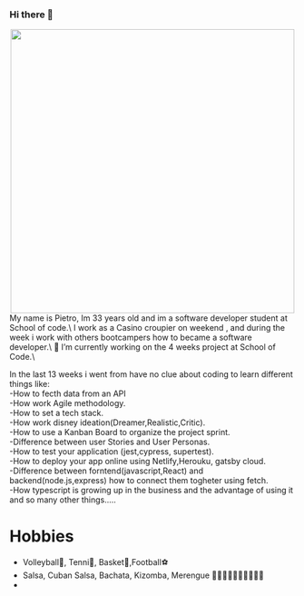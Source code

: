 ### Hi there 👋

<div style="text-align:center">
 <img src="https://scontent-lcy1-1.xx.fbcdn.net/v/t1.6435-9/37057264_10217729886979308_6583938552688541696_n.jpg?_nc_cat=104&ccb=1-5&_nc_sid=b9115d&_nc_ohc=YWiS6djQBoEAX8EenFs&_nc_ht=scontent-lcy1-1.xx&oh=00_AT8Y16RJNGCuK-Eh2_99AQ125BPhSqG5zWF47nnd2rI01w&oe=6235D699" data-canonical-src="https://gyazo.com/eb5c5741b6a9a16c692170a41a49c858.png" width="500" height="500"/>
 </div>
My name is Pietro, Im 33 years old and im a software developer student at School of code.\
I work as a Casino croupier on weekend , and during the week i work with others bootcampers how to became a software developer.\
 🔭 I’m currently working on the 4 weeks project at School of  Code.\
 
 
In the last 13 weeks i went from have no clue about coding to learn different things like: \
 -How to fecth data from an API\
 -How work Agile methodology.\
 -How to set a tech stack. \
 -How work disney ideation(Dreamer,Realistic,Critic). \
 -How to use a Kanban Board to organize the project sprint. \
 -Difference between user Stories and User Personas. \
 -How to test your application (jest,cypress, supertest). \
 -How to deploy your app online using Netlify,Herouku, gatsby cloud. \
 -Difference between forntend(javascript,React) and backend(node.js,express) how to connect them togheter using fetch. \
 -How typescript is growing up in the business and the advantage of using it and so many  other things.....
 
 # Hobbies
 
 - Volleyball🏐, Tenni🎾, Basket🏀,Football⚽️ 
 - Salsa, Cuban Salsa, Bachata, Kizomba, Merengue 🕺🏾🕺🏾🕺🏾🕺🏾🕺🏾 
 - 
 


 
 
 


